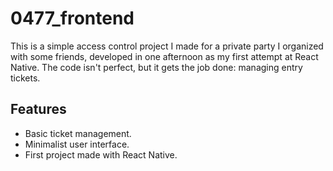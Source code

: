 # 0477_frontend

This is a simple access control project I made for a private party I organized with some friends, developed in one afternoon as my first attempt at React Native. The code isn't perfect, but it gets the job done: managing entry tickets.

## Features

- Basic ticket management.
- Minimalist user interface.
- First project made with React Native.
